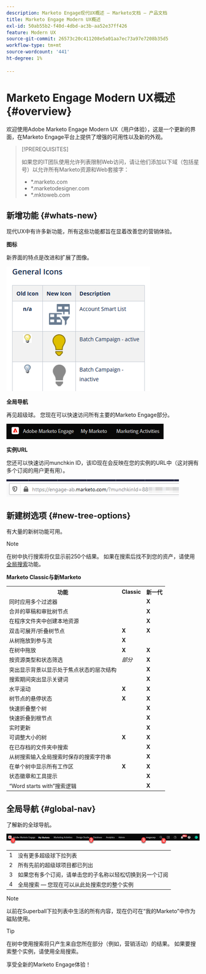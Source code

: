 ```yaml
---
description: Marketo Engage现代UX概述 — Marketo文档 — 产品文档
title: Marketo Engage Modern UX概述
exl-id: 50ab55b2-f40d-4dbd-ac3b-aa52e37ff426
feature: Modern UX
source-git-commit: 26573c20c411208e5a01aa7ec73a97e7208b35d5
workflow-type: tm+mt
source-wordcount: '441'
ht-degree: 1%

---
```


# Marketo Engage Modern UX概述 {#overview}

欢迎使用Adobe Marketo Engage Modern UX（用户体验），这是一个更新的界面，在Marketo Engage平台上提供了增强的可用性以及新的外观。

>[!PREREQUISITES]
>
>如果您的IT团队使用允许列表限制Web访问，请让他们添加以下域（包括星号）以允许所有Marketo资源和Web套接字：
>
>* *.marketo.com
>* *.marketodesigner.com
>* *.mktoweb.com

## 新增功能 {#whats-new}

现代UX中有许多新功能，所有这些功能都旨在显着改善您的营销体验。

**图标**

新界面的特点是改进和扩展了图像。

![](assets/overview-2.png)

**全局导航**

再见超级球。 您现在可以快速访问所有主要的Marketo Engage部分。

![](assets/overview-5.png)

**实例URL**

您还可以快速访问munchkin ID，该ID现在会反映在您的实例的URL中（这对拥有多个订阅的用户更有用）。

![](assets/overview-6.png)

## 新建树选项 {#new-tree-options}

有大量的新树功能可用。

>[!NOTE]
>
>在树中执行搜索将仅显示前250个结果。 如果在搜索后找不到您的资产，请使用[全局搜索](/help/marketo/product-docs/marketo-engage-modern-ux/using-the-global-search.md)功能。

**Marketo Classic与新Marketo**

<table>
 <tbody>
  <tr>
   <th>功能</th>
   <th>Classic</th>
   <th>新一代</th>
  </tr>
  <tr>
   <td>同时应用多个过滤器</td>
   <td></td>
   <td><strong>X</strong></td>
  </tr>
  <tr>
   <td>合并的草稿和审批树节点</td>
   <td></td>
   <td><strong>X</strong></td>
  </tr>
  <tr>
   <td>在程序文件夹中创建本地资源</td>
   <td></td>
   <td><strong>X</strong></td>
  </tr>
  <tr>
   <td>双击可展开/折叠树节点</td>
   <td><strong>X</strong></td>
   <td><strong>X</strong></td>
  </tr>
  <tr>
   <td>从树拖放到参与流</td>
   <td><strong>X</strong></td>
   <td></td>
  </tr>
  <tr>
   <td>在树中拖放</td>
   <td><strong>X</strong></td>
   <td><strong>X</strong></td>
  </tr>
  <tr>
   <td>按资源类型和状态筛选</td>
   <td><i>部分</i></td>
   <td><strong>X</strong></td>
  </tr>
  <tr>
   <td>突出显示背景以显示处于焦点状态的层次结构</td>
   <td></td>
   <td><strong>X</strong></td>
  </tr>
  <tr>
   <td>搜索期间突出显示关键词</td>
   <td></td>
   <td><strong>X</strong></td>
  </tr>
  <tr>
   <td>水平滚动</td>
   <td><strong>X</strong></td>
   <td><strong>X</strong></td>
  </tr>
  <tr>
   <td>树节点的悬停状态</td>
   <td><strong>X</strong></td>
   <td><strong>X</strong></td>
  </tr>
  <tr>
   <td>快速折叠整个树</td>
   <td></td>
   <td><strong>X</strong></td>
  </tr>
  <tr>
   <td>快速折叠到根节点</td>
   <td></td>
   <td><strong>X</strong></td>
  </tr>
  <tr>
   <td>实时更新</td>
   <td></td>
   <td><strong>X</strong></td>
  </tr>
  <tr>
   <td>可调整大小的树</td>
   <td><strong>X</strong></td>
   <td><strong>X</strong></td>
  </tr>
  <tr>
   <td>在已存档的文件夹中搜索</td>
   <td></td>
   <td><strong>X</strong></td>
  </tr>
  <tr>
   <td>从树搜索输入全局搜索时保存的搜索字符串</td>
   <td></td>
   <td><strong>X</strong></td>
  </tr>
  <tr>
   <td>在单个树中显示所有工作区</td>
   <td><strong>X</strong></td>
   <td><strong>X</strong></td>
  </tr>
  <tr>
   <td>状态徽章和工具提示</td>
   <td></td>
   <td><strong>X</strong></td>
  </tr>
  <tr>
   <td>“Word starts with”搜索逻辑</td>
   <td></td>
   <td><strong>X</strong></td>
  </tr>
 </tbody>
</table>

## 全局导航 {#global-nav}

了解新的全球导航。

![](assets/overview-7.png)

<table>
 <tbody>
  <tr>
   <td>1</td>
   <td>没有更多超级球下拉列表</td>
  </tr>
  <tr>
   <td>2</td>
   <td>所有先前的超级球项目都已列出</td>
  </tr>
  <tr>
  <tr>
   <td>3</td>
   <td>如果您有多个订阅，请单击您的子名称以轻松切换到另一个订阅</td>
  </tr>
  <tr>
   <td>4</td>
   <td>全局搜索 — 您现在可以从此处搜索您的整个实例</td>
  </tr>
 </tbody>
</table>

>[!NOTE]
>
>以前在Superball下拉列表中生活的所有内容，现在仍可在“我的Marketo”中作为磁贴使用。

>[!TIP]
>
>在树中使用搜索将只产生来自您所在部分（例如，营销活动）的结果。 如果要搜索整个实例，请使用全局搜索。

享受全新的Marketo Engage体验！
